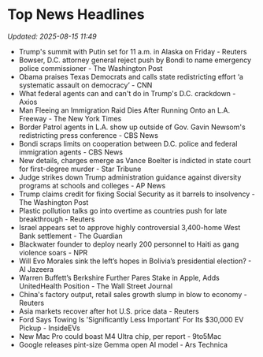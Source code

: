 # Top News Headlines

_Updated: 2025-08-15 11:49_

- Trump's summit with Putin set for 11 a.m. in Alaska on Friday - Reuters
- Bowser, D.C. attorney general reject push by Bondi to name emergency police commissioner - The Washington Post
- Obama praises Texas Democrats and calls state redistricting effort ‘a systematic assault on democracy’ - CNN
- What federal agents can and can't do in Trump's D.C. crackdown - Axios
- Man Fleeing an Immigration Raid Dies After Running Onto an L.A. Freeway - The New York Times
- Border Patrol agents in L.A. show up outside of Gov. Gavin Newsom's redistricting press conference - CBS News
- Bondi scraps limits on cooperation between D.C. police and federal immigration agents - CBS News
- New details, charges emerge as Vance Boelter is indicted in state court for first-degree murder - Star Tribune
- Judge strikes down Trump administration guidance against diversity programs at schools and colleges - AP News
- Trump claims credit for fixing Social Security as it barrels to insolvency - The Washington Post
- Plastic pollution talks go into overtime as countries push for late breakthrough - Reuters
- Israel appears set to approve highly controversial 3,400-home West Bank settlement - The Guardian
- Blackwater founder to deploy nearly 200 personnel to Haiti as gang violence soars - NPR
- Will Evo Morales sink the left’s hopes in Bolivia’s presidential election? - Al Jazeera
- Warren Buffett’s Berkshire Further Pares Stake in Apple, Adds UnitedHealth Position - The Wall Street Journal
- China's factory output, retail sales growth slump in blow to economy - Reuters
- Asia markets recover after hot U.S. price data - Reuters
- Ford Says Towing Is 'Significantly Less Important' For Its $30,000 EV Pickup - InsideEVs
- New Mac Pro could boast M4 Ultra chip, per report - 9to5Mac
- Google releases pint-size Gemma open AI model - Ars Technica